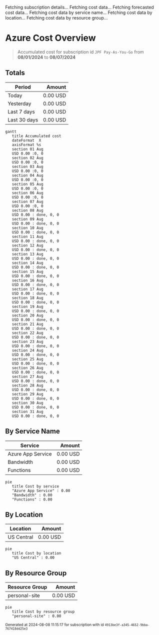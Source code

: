 Fetching subscription details...
Fetching cost data...
Fetching forecasted cost data...
Fetching cost data by service name...
Fetching cost data by location...
Fetching cost data by resource group...
# Azure Cost Overview

> Accumulated cost for subscription id `JPF Pay-As-You-Go` from **08/01/2024** to **08/07/2024**

## Totals

|Period|Amount|
|---|---:|
|Today|0.00 USD|
|Yesterday|0.00 USD|
|Last 7 days|0.00 USD|
|Last 30 days|0.00 USD|

```mermaid
gantt
   title Accumulated cost
   dateFormat  X
   axisFormat %s
   section 01 Aug
   USD 0.00 :0, 0
   section 02 Aug
   USD 0.00 :0, 0
   section 03 Aug
   USD 0.00 :0, 0
   section 04 Aug
   USD 0.00 :0, 0
   section 05 Aug
   USD 0.00 :0, 0
   section 06 Aug
   USD 0.00 :0, 0
   section 07 Aug
   USD 0.00 :0, 0
   section 08 Aug
   USD 0.00 : done, 0, 0
   section 09 Aug
   USD 0.00 : done, 0, 0
   section 10 Aug
   USD 0.00 : done, 0, 0
   section 11 Aug
   USD 0.00 : done, 0, 0
   section 12 Aug
   USD 0.00 : done, 0, 0
   section 13 Aug
   USD 0.00 : done, 0, 0
   section 14 Aug
   USD 0.00 : done, 0, 0
   section 15 Aug
   USD 0.00 : done, 0, 0
   section 16 Aug
   USD 0.00 : done, 0, 0
   section 17 Aug
   USD 0.00 : done, 0, 0
   section 18 Aug
   USD 0.00 : done, 0, 0
   section 19 Aug
   USD 0.00 : done, 0, 0
   section 20 Aug
   USD 0.00 : done, 0, 0
   section 21 Aug
   USD 0.00 : done, 0, 0
   section 22 Aug
   USD 0.00 : done, 0, 0
   section 23 Aug
   USD 0.00 : done, 0, 0
   section 24 Aug
   USD 0.00 : done, 0, 0
   section 25 Aug
   USD 0.00 : done, 0, 0
   section 26 Aug
   USD 0.00 : done, 0, 0
   section 27 Aug
   USD 0.00 : done, 0, 0
   section 28 Aug
   USD 0.00 : done, 0, 0
   section 29 Aug
   USD 0.00 : done, 0, 0
   section 30 Aug
   USD 0.00 : done, 0, 0
   section 31 Aug
   USD 0.00 : done, 0, 0
```

## By Service Name

|Service|Amount|
|---|---:|
|Azure App Service|0.00 USD|
|Bandwidth|0.00 USD|
|Functions|0.00 USD|

```mermaid
pie
   title Cost by service
   "Azure App Service" : 0.00
   "Bandwidth" : 0.00
   "Functions" : 0.00
```

## By Location

|Location|Amount|
|---|---:|
|US Central|0.00 USD|

```mermaid
pie
   title Cost by location
   "US Central" : 0.00
```

## By Resource Group

|Resource Group|Amount|
|---|---:|
|personal-site|0.00 USD|

```mermaid
pie
   title Cost by resource group
   "personal-site" : 0.00
```

<sup>Generated at 2024-08-08 11:15:17 for subscription with id `4913be3f-a345-4652-9bba-767418dd25e3`</sup>
